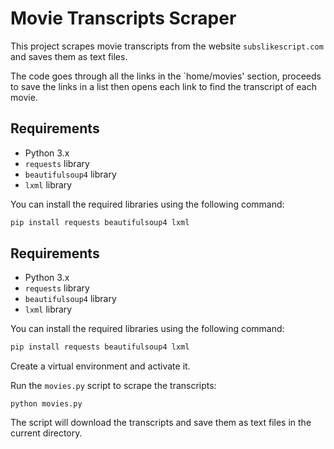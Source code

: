 # Movie Transcripts Scraper

This project scrapes movie transcripts from the website `subslikescript.com` and saves them as text files.

The code goes through all the links in the `home/movies' section, proceeds to save the links in a list then opens each link to find the transcript of each movie.


## Requirements

- Python 3.x
- `requests` library
- `beautifulsoup4` library
- `lxml` library

You can install the required libraries using the following command:

```sh
pip install requests beautifulsoup4 lxml
```
## Requirements

- Python 3.x
- `requests` library
- `beautifulsoup4` library
- `lxml` library

You can install the required libraries using the following command:

```sh
pip install requests beautifulsoup4 lxml
```

Create a virtual environment and activate it.

Run the `movies.py` script to scrape the transcripts:
```
python movies.py
```

The script will download the transcripts and save them as text files in the current directory.